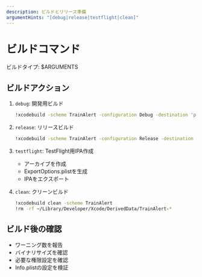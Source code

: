 ```yaml
---
description: ビルドとリリース準備
argumentHints: "[debug|release|testflight|clean]"
---
```


# ビルドコマンド

ビルドタイプ: $ARGUMENTS

## ビルドアクション
1. `debug`: 開発用ビルド
   ```bash
   !xcodebuild -scheme TrainAlert -configuration Debug -destination 'platform=iOS Simulator,name=iPhone 15' build
   ```

2. `release`: リリースビルド
   ```bash
   !xcodebuild -scheme TrainAlert -configuration Release -destination generic/platform=iOS archive -archivePath ./build/TrainAlert.xcarchive
   ```

3. `testflight`: TestFlight用IPA作成
   - アーカイブを作成
   - ExportOptions.plistを生成
   - IPAをエクスポート

4. `clean`: クリーンビルド
   ```bash
   !xcodebuild clean -scheme TrainAlert
   !rm -rf ~/Library/Developer/Xcode/DerivedData/TrainAlert-*
   ```

## ビルド後の確認
- ワーニング数を報告
- バイナリサイズを確認
- 必要な権限設定を確認
- Info.plistの設定を検証
